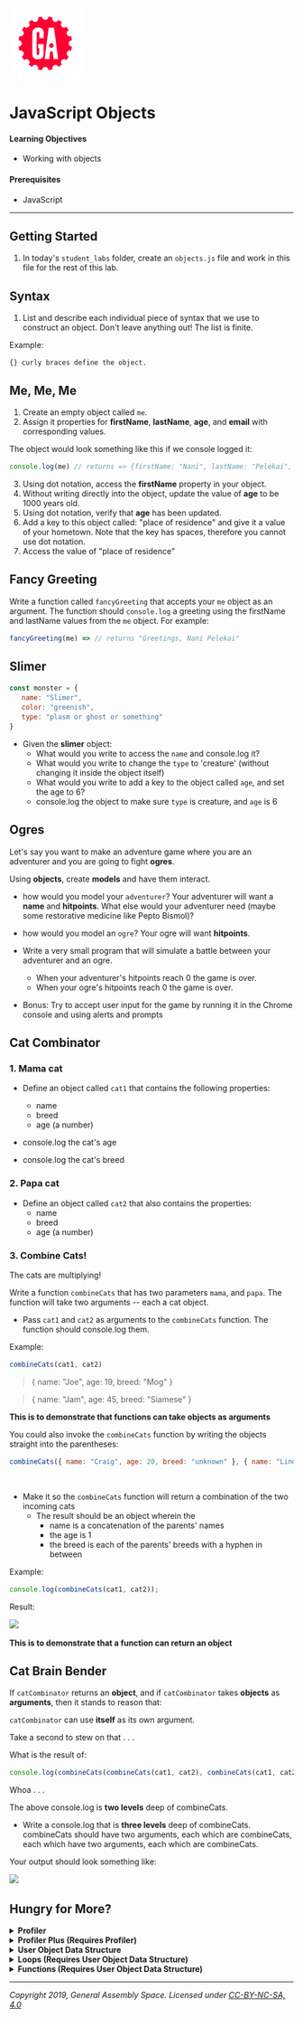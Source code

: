 [![General Assembly Logo](../../../ga_cog.png)](https://generalassemb.ly)

# JavaScript Objects

#### Learning Objectives

- Working with objects

#### Prerequisites

- JavaScript

---

## Getting Started

1. In today's `student_labs` folder, create an `objects.js` file and work in this file for the rest of this lab.

## Syntax

1. List and describe each individual piece of syntax that we use to construct an object. Don't leave anything out! The list is finite.

Example:

```
{} curly braces define the object.
```

## Me, Me, Me

1. Create an empty object called `me`.
2. Assign it properties for **firstName**, **lastName**, **age**, and **email** with corresponding values.

The object would look something like this if we console logged it:

```javascript
console.log(me) // returns => {firstName: "Nani", lastName: "Pelekai",  age: 21, email: "nani@foo.bar"}
```

3. Using dot notation, access the **firstName** property in your object.
4. Without writing directly into the object, update the value of **age** to be 1000 years old.
5. Using dot notation, verify that **age** has been updated.
6. Add a key to this object called: "place of residence" and give it a value of your hometown. Note that the key has spaces, therefore you cannot use dot notation.
7. Access the value of "place of residence"

## Fancy Greeting

Write a function called `fancyGreeting` that accepts your `me` object as an argument. The function should `console.log` a greeting using the firstName and lastName values from the `me` object. For example:

```js
fancyGreeting(me) => // returns "Greetings, Nani Pelekai"
```

## Slimer

```javascript
const monster = {
   name: "Slimer",
   color: "greenish",
   type: "plasm or ghost or something"
}
```

* Given the **slimer** object:
    - What would you write to access the `name` and console.log it?
    - What would you write to change the `type` to 'creature' (without changing it inside the object itself)
    - What would you write to add a key to the object called `age`, and set the age to 6?
    - console.log the object to make sure `type` is creature, and `age` is 6

## Ogres

Let's say you want to make an adventure game where you are an adventurer and you are going to fight **ogres**.

Using **objects**, create **models** and have them interact.

* how would you model your `adventurer`? Your adventurer will want a **name** and **hitpoints**. What else would your adventurer need (maybe some restorative medicine like Pepto Bismol)?
* how would you model an `ogre`? Your ogre will want **hitpoints**.

* Write a very small program that will simulate a battle between your adventurer and an ogre.
	* When your adventurer's hitpoints reach 0 the game is over.
	* When your ogre's hitpoints reach 0 the game is over.

* Bonus: Try to accept user input for the game by running it in the Chrome console and using alerts and prompts

## Cat Combinator

### 1. Mama cat
* Define an object called `cat1` that contains the following properties:
	* name
	* breed
	* age (a number)

* console.log the cat's age
* console.log the cat's breed


### 2. Papa cat
* Define an object called `cat2` that also contains the properties:
	* name
	* breed
	* age (a number)


### 3. Combine Cats!

The cats are multiplying!

Write a function `combineCats` that has two parameters `mama`, and `papa`. The function will take two arguments -- each a cat object.

* Pass `cat1` and `cat2` as arguments to the `combineCats` function. The function should console.log them.

Example:

```javascript
combineCats(cat1, cat2)
```

> { name: "Joe", age: 19, breed: "Mog" }

> { name: "Jam", age: 45, breed: "Siamese" }


**This is to demonstrate that functions can take objects as arguments**

You could also invoke the `combineCats` function by writing the objects straight into the parentheses:

```javascript
combineCats({ name: "Craig", age: 20, breed: "unknown" }, { name: "Linda", age: 20, breed: "undefined" });
```
<br>

* Make it so the `combineCats` function will return a combination of the two incoming cats
	* The result should be an object wherein the
		* name is a concatenation of the parents' names
		* the age is 1
		* the breed is each of the parents' breeds with a hyphen in between

Example:

```javascript
console.log(combineCats(cat1, cat2));
```

Result:

![](https://i.imgur.com/CEB2ire.png)

**This is to demonstrate that a function can return an object**

## Cat Brain Bender

If `catCombinator` returns an **object**, and if `catCombinator` takes **objects** as **arguments**, then it stands to reason that:

`catCombinator` can use **itself** as its own argument.

Take a second to stew on that . . .

What is the result of:

```javascript
console.log(combineCats(combineCats(cat1, cat2), combineCats(cat1, cat2)));
```

Whoa . . .

The above console.log is **two levels** deep of combineCats.

* Write a console.log that is **three levels** deep of combineCats. combineCats should have two arguments, each which are combineCats, each which have two arguments, each which are combineCats.

Your output should look something like:

![](https://i.imgur.com/zuTzm5X.png)

## Hungry for More?

<details><summary><strong>Profiler</strong></summary><p>

Write a function named `profiler` that takes three arguments that are all strings: your username, hometown and favorite color. The function should return an object with those as properties.

**Example expected output:**

```js
profiler("stitches13", "new leaf", "orange")
// returns the object => { username: "stitches13", hometown: "new leaf", favColor: "orange" }
```

</p></details>

<details><summary><strong>Profiler Plus (Requires Profiler)</strong></summary><p>

Write a function named `profilerPlus` that takes two arguments: a key name (e.g. age), and a value for the key (e.g. 100). The function should use an object created from `profiler` to add on the key-value pair from the parameters. At the end of the function, return the now updated objected.

**Example expected output:**

```js
profilerPlus("age", 100)
// returns the object => { username: "stitches13", hometown: "new leaf", favColor: "orange", age: 100 }
```

</p></details>

<details><summary><strong>User Object Data Structure</strong></summary>

Let's set up an object data structure. Let's say we have a website that sells products, and we have a user of our website, and we want to store that user's data. The object data structure is a good way to organize the data from our user.

### 1. Make a user object

* Create an object called `user`.
* Write in to the object the key-value pairs for `name`, `email`, `age`, and `purchased`. Set the value of `purchased` to an empty array `[]`. Set the other values to whatever you would like.

### 2. Update the user

* Our user has changed his or her email address. Without changing the original `user` object, update the `email` value to a new email address.

* Our user has had a birthday! Without changing the original `user` object, increment the `age` value using the postfix operator. Hint: `age++`

### 3. Adding keys and values

You have decided to add your user's location to the data that you want to collect.

* Without changing the original `user` object, add a new key `location` to the object, and give it a value or some-or-other location (a string).

### 4. Shopaholic!

* Our user has purchased an item! They have purchased some "carbohydrates". Using `.push()`, add the string "carbohydrates" to the `purchased` array.

* Our user has purchased an item! They have purchased some "peace of mind". Using `.push()`, add the string "peace of mind" to the `purchased` array.

* Our user has purchased an item! They have purchased some "Merino jodhpurs". Using `.push()`, add the string "Merino jodhpurs" to the `purchased` array.

* Console.log just the "Merino jodhpurs" from the `purchased` array.

### 5. Object-within-object

You can add an object to an existing object in the same way that you can add any new key/value pair.
If we want to give our user a `friend` with a `name` and `age`, we could write:

```javascript
user.friend = {
	name: "Sean Dudley",
	age: 32
}
```

When we console.log `user`, we would see the `friend` object added to our user object.

* Write a `friend` object into your `user` object and give the friend a name, age, location, and purchased array (empty for now)

* Console.log just the friend's name
* Console.log just the friend's location
* CHANGE the friend's age to 55

### Extra &mdash; Even Hungrier? Figure it Out:

* The `friend` has purchased "The One Ring". Use `.push()` to add "The One Ring" to the friend's `purchased` array.
* The `friend` has purchased "A latte". Use `.push()` to add "A latte" to the friend's `purchased` array.
* Console.log just "A latte" from the friend's `purchased` array.
</details>

<details><summary><strong>Loops (Requires User Object Data Structure)</strong></summary>
* Write a _for loop_ that iterates over the User's `purchased` array (NOT the friend's purchased array), and prints each element to the console.

* Write a _for loop_ that iterates over the Friend's `purchased` array, and prints each element to the console.
</details>

<details><summary><strong>Functions (Requires User Object Data Structure)</strong></summary>
Write a single function `updateUser` that takes no parameters. When the function is run, it should:

* increment the user's age by 1
* make the user's name uppercase

The function does not need a `return` statement, it will merely modify the user object.
</details>

---

*Copyright 2019, General Assembly Space. Licensed under [CC-BY-NC-SA, 4.0](https://creativecommons.org/licenses/by-nc-sa/4.0/)*

